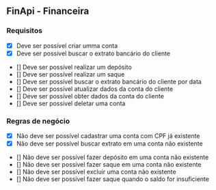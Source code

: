 ## FinApi - Financeira

### Requisitos

 - [x] Deve ser possível criar umma conta
 - [x] Deve ser possível buscar o extrato bancário do cliente
 - [] Deve ser possível realizar um depósito
 - [] Deve ser possível realizar um saque
 - [] Deve ser possível buscar o extrato bancário do cliente por data
 - [] Deve ser possível atualizar dados da conta do cliente
 - [] Deve ser possível obter dados da conta do cliente
 - [] Deve ser possível deletar uma conta


### Regras de negócio

 - [x] Não deve ser possível cadastrar uma conta com CPF já existente
 - [x] Não deve ser possível buscar extrato em uma conta não existente
 - [] Não deve ser possível fazer depósito em uma conta não existente
 - [] Não deve ser possível fazer saque em uma conta não existente
 - [] Não deve ser possível excluir uma conta não existente
 - [] Não deve ser possível fazer saque quando o saldo for insuficiente